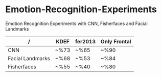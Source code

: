 # Emotion-Recognition-Experiments
Emotion Recognition Experiments with CNN, Fisherfaces and Facial Landmarks

| /  | KDEF | fer2013 | Only Frontal
| ------------- | ------------- | ------------- | ------------- |
| CNN  | ~%73  | ~%65  | ~%90  |
| Facial Landmarks  | ~%68 | ~%53  | ~%84 |
| Fisherfaces  | ~%55 | ~%40  | ~%80 |
